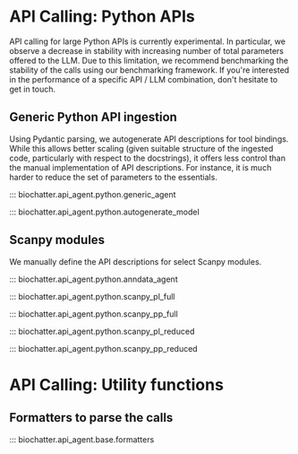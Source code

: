 # API Calling: Python APIs

API calling for large Python APIs is currently experimental. In particular, we
observe a decrease in stability with increasing number of total parameters
offered to the LLM. Due to this limitation, we recommend benchmarking the
stability of the calls using our benchmarking framework. If you're interested in
the performance of a specific API / LLM combination, don't hesitate to get in
touch.

## Generic Python API ingestion

Using Pydantic parsing, we autogenerate API descriptions for tool bindings.
While this allows better scaling (given suitable structure of the ingested code,
particularly with respect to the docstrings), it offers less control than the
manual implementation of API descriptions. For instance, it is much harder to
reduce the set of parameters to the essentials.

::: biochatter.api_agent.python.generic_agent

::: biochatter.api_agent.python.autogenerate_model

## Scanpy modules

We manually define the API descriptions for select Scanpy modules.

::: biochatter.api_agent.python.anndata_agent

::: biochatter.api_agent.python.scanpy_pl_full

::: biochatter.api_agent.python.scanpy_pp_full

::: biochatter.api_agent.python.scanpy_pl_reduced

::: biochatter.api_agent.python.scanpy_pp_reduced

# API Calling: Utility functions

## Formatters to parse the calls

::: biochatter.api_agent.base.formatters

